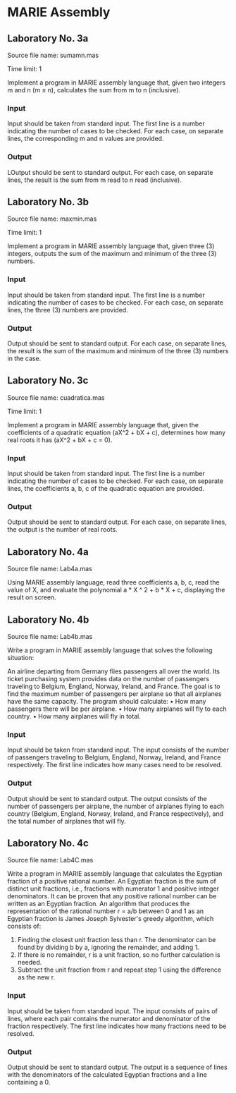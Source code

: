# MARIE Assembly
## Laboratory No. 3a
Source file name: sumamn.mas

Time limit: 1

Implement a program in MARIE assembly language that, given two integers m and n (m ≤ n), calculates the sum from m to n (inclusive).
### Input
Input should be taken from standard input. The first line is a number indicating the number of cases to be checked. For each case, on separate lines, the corresponding m and n values are provided.
### Output
LOutput should be sent to standard output. For each case, on separate lines, the result is the sum from m read to n read (inclusive).

## Laboratory No. 3b
Source file name: maxmin.mas

Time limit: 1

Implement a program in MARIE assembly language that, given three (3) integers, outputs the sum of the maximum and minimum of the three (3) numbers.
### Input
Input should be taken from standard input. The first line is a number indicating the number of cases to be checked. For each case, on separate lines, the three (3) numbers are provided.
### Output
Output should be sent to standard output. For each case, on separate lines, the result is the sum of the maximum and minimum of the three (3) numbers in the case.

## Laboratory No. 3c
Source file name: cuadratica.mas

Time limit: 1

Implement a program in MARIE assembly language that, given the coefficients of a quadratic equation (aX^2 + bX + c), determines how many real roots it has (aX^2 + bX + c = 0).
### Input
Input should be taken from standard input. The first line is a number indicating the number of cases to be checked. For each case, on separate lines, the coefficients a, b, c of the quadratic equation are provided.
### Output
Output should be sent to standard output. For each case, on separate lines, the output is the number of real roots.

## Laboratory No. 4a
Source file name: Lab4a.mas

Using MARIE assembly language, read three coefficients a, b, c, read the value of X, and evaluate the polynomial a * X ^ 2 + b * X + c, displaying the result on screen.

## Laboratory No. 4b
Source file name: Lab4b.mas

Write a program in MARIE assembly language that solves the following situation:

An airline departing from Germany flies passengers all over the world. Its ticket purchasing system provides data on the number of passengers traveling to Belgium, England, Norway, Ireland, and France. The goal is to find the maximum number of passengers per airplane so that all airplanes have the same capacity.
The program should calculate:
• How many passengers there will be per airplane.
• How many airplanes will fly to each country.
• How many airplanes will fly in total.
### Input
Input should be taken from standard input. The input consists of the number of passengers traveling to Belgium, England, Norway, Ireland, and France respectively. The first line indicates how many cases need to be resolved.

### Output
Output should be sent to standard output.
The output consists of the number of passengers per airplane, the number of airplanes flying to each country (Belgium, England, Norway, Ireland, and France respectively), and the total number of airplanes that will fly.

## Laboratory No. 4c
Source file name: Lab4C.mas

Write a program in MARIE assembly language that calculates the Egyptian fraction of a positive rational number. An Egyptian fraction is the sum of distinct unit fractions, i.e., fractions with numerator 1 and positive integer denominators. It can be proven that any positive rational number can be written as an Egyptian fraction. An algorithm that produces the representation of the rational number r = a/b between 0 and 1 as an Egyptian fraction is James Joseph Sylvester's greedy algorithm, which consists of:
1. Finding the closest unit fraction less than r. The denominator can be found by dividing b by a, ignoring the remainder, and adding 1.
2. If there is no remainder, r is a unit fraction, so no further calculation is needed.
3. Subtract the unit fraction from r and repeat step 1 using the difference as the new r.
### Input
Input should be taken from standard input. The input consists of pairs of lines, where each pair contains the numerator and denominator of the fraction respectively. The first line indicates how many fractions need to be resolved.
### Output
Output should be sent to standard output. The output is a sequence of lines with the denominators of the calculated Egyptian fractions and a line containing a 0.